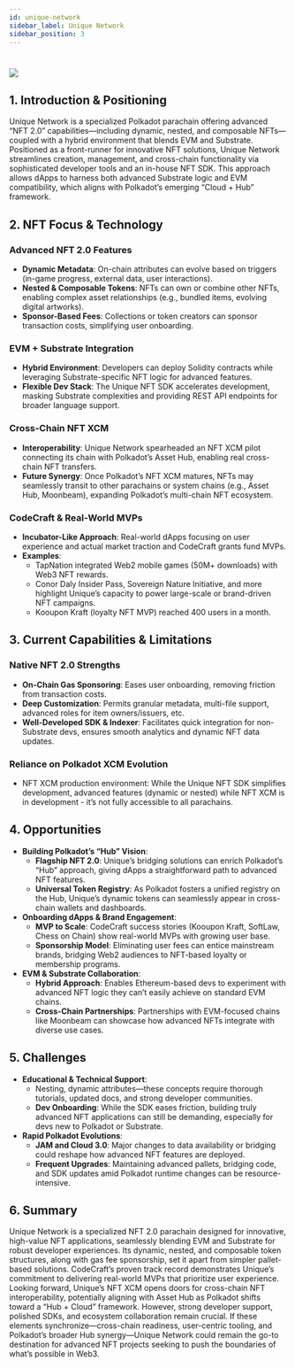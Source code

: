 ```yaml
---
id: unique-network
sidebar_label: Unique Network
sidebar_position: 3
---
```


# <img src="/img/unique-l.png" className="unique-h1" />

## 1. Introduction & Positioning

Unique Network is a specialized Polkadot parachain offering advanced “NFT 2.0” capabilities—including dynamic, nested, and composable NFTs—coupled with a hybrid environment that blends EVM and Substrate. Positioned as a front-runner for innovative NFT solutions, Unique Network streamlines creation, management, and cross-chain functionality via sophisticated developer tools and an in-house NFT SDK. This approach allows dApps to harness both advanced Substrate logic and EVM compatibility, which aligns with Polkadot’s emerging “Cloud + Hub” framework.

## 2. NFT Focus & Technology

### Advanced NFT 2.0 Features

- **Dynamic Metadata**: On-chain attributes can evolve based on triggers (in-game progress, external data, user interactions).
- **Nested & Composable Tokens**: NFTs can own or combine other NFTs, enabling complex asset relationships (e.g., bundled items, evolving digital artworks).
- **Sponsor-Based Fees**: Collections or token creators can sponsor transaction costs, simplifying user onboarding.

### EVM + Substrate Integration

- **Hybrid Environment**: Developers can deploy Solidity contracts while leveraging Substrate-specific NFT logic for advanced features.
- **Flexible Dev Stack**: The Unique NFT SDK accelerates development, masking Substrate complexities and providing REST API endpoints for broader language support.

### Cross-Chain NFT XCM

- **Interoperability**: Unique Network spearheaded an NFT XCM pilot connecting its chain with Polkadot’s Asset Hub, enabling real cross-chain NFT transfers.
- **Future Synergy**: Once Polkadot’s NFT XCM matures, NFTs may seamlessly transit to other parachains or system chains (e.g., Asset Hub, Moonbeam), expanding Polkadot’s multi-chain NFT ecosystem.

### CodeCraft & Real-World MVPs

- **Incubator-Like Approach**: Real-world dApps focusing on user experience and actual market traction and CodeCraft grants fund MVPs.
- **Examples**:
  - TapNation integrated Web2 mobile games (50M+ downloads) with Web3 NFT rewards.
  - Conor Daly Insider Pass, Sovereign Nature Initiative, and more highlight Unique’s capacity to power large-scale or brand-driven NFT campaigns.
  - Kooupon Kraft (loyalty NFT MVP) reached 400 users in a month.

## 3. Current Capabilities & Limitations

### Native NFT 2.0 Strengths

- **On-Chain Gas Sponsoring**: Eases user onboarding, removing friction from transaction costs.
- **Deep Customization**: Permits granular metadata, multi-file support, advanced roles for item owners/issuers, etc.
- **Well-Developed SDK & Indexer**: Facilitates quick integration for non-Substrate devs, ensures smooth analytics and dynamic NFT data updates.

### Reliance on Polkadot XCM Evolution

- NFT XCM production environment: While the Unique NFT SDK simplifies development, advanced features (dynamic or nested) while NFT XCM is in development - it’s not fully accessible to all parachains.

## 4. Opportunities

- **Building Polkadot’s “Hub” Vision**:
  - **Flagship NFT 2.0**: Unique’s bridging solutions can enrich Polkadot’s “Hub” approach, giving dApps a straightforward path to advanced NFT features.
  - **Universal Token Registry**: As Polkadot fosters a unified registry on the Hub, Unique’s dynamic tokens can seamlessly appear in cross-chain wallets and dashboards.
- **Onboarding dApps & Brand Engagement**:
  - **MVP to Scale**: CodeCraft success stories (Kooupon Kraft, SoftLaw, Chess on Chain) show real-world MVPs with growing user base.
  - **Sponsorship Model**: Eliminating user fees can entice mainstream brands, bridging Web2 audiences to NFT-based loyalty or membership programs.
- **EVM & Substrate Collaboration**:
  - **Hybrid Approach**: Enables Ethereum-based devs to experiment with advanced NFT logic they can’t easily achieve on standard EVM chains.
  - **Cross-Chain Partnerships**: Partnerships with EVM-focused chains like Moonbeam can showcase how advanced NFTs integrate with diverse use cases.

## 5. Challenges

- **Educational & Technical Support**:
  - Nesting, dynamic attributes—these concepts require thorough tutorials, updated docs, and strong developer communities.
  - **Dev Onboarding**: While the SDK eases friction, building truly advanced NFT applications can still be demanding, especially for devs new to Polkadot or Substrate.
- **Rapid Polkadot Evolutions**:
  - **JAM and Cloud 3.0**: Major changes to data availability or bridging could reshape how advanced NFT features are deployed.
  - **Frequent Upgrades**: Maintaining advanced pallets, bridging code, and SDK updates amid Polkadot runtime changes can be resource-intensive.

## 6. Summary

Unique Network is a specialized NFT 2.0 parachain designed for innovative, high-value NFT applications, seamlessly blending EVM and Substrate for robust developer experiences. Its dynamic, nested, and composable token structures, along with gas fee sponsorship, set it apart from simpler pallet-based solutions. CodeCraft’s proven track record demonstrates Unique’s commitment to delivering real-world MVPs that prioritize user experience. Looking forward, Unique’s NFT XCM opens doors for cross-chain NFT interoperability, potentially aligning with Asset Hub as Polkadot shifts toward a “Hub + Cloud” framework. However, strong developer support, polished SDKs, and ecosystem collaboration remain crucial. If these elements synchronize—cross-chain readiness, user-centric tooling, and Polkadot’s broader Hub synergy—Unique Network could remain the go-to destination for advanced NFT projects seeking to push the boundaries of what’s possible in Web3.
